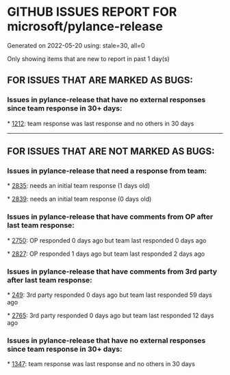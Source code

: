 
# GITHUB ISSUES REPORT FOR microsoft/pylance-release


Generated on 2022-05-20 using: stale=30, all=0


Only showing items that are new to report in past 1 day(s)


## FOR ISSUES THAT ARE MARKED AS BUGS:


### Issues in pylance-release that have no external responses since team response in 30+ days:


\* [1212](https://github.com/microsoft/pylance-release/issues/1212 "Missing docstrings for functions in matpotlib.pyplot"): team response was last response and no others in 30 days

---

## FOR ISSUES THAT ARE NOT MARKED AS BUGS:


### Issues in pylance-release that need a response from team:


\* [2835](https://github.com/microsoft/pylance-release/issues/2835 "pylance cann't find stubs package automatically after upgrade 2022.5.1"): needs an initial team response (1 days old)

\* [2839](https://github.com/microsoft/pylance-release/issues/2839 "Failure on extention start"): needs an initial team response (0 days old)

### Issues in pylance-release that have comments from OP after last team response:


\* [2750](https://github.com/microsoft/pylance-release/issues/2750 "Right click functionality"): OP responded 0 days ago but team last responded 0 days ago

\* [2827](https://github.com/microsoft/pylance-release/issues/2827 "Issue not fixed yet... #2505"): OP responded 1 days ago but team last responded 2 days ago

### Issues in pylance-release that have comments from 3rd party after last team response:


\* [249](https://github.com/microsoft/pylance-release/issues/249 "Bug in bundled django stubs"): 3rd party responded 0 days ago but team last responded 59 days ago

\* [2765](https://github.com/microsoft/pylance-release/issues/2765 "Error: command 'pyright.createtypestub' already exists"): 3rd party responded 0 days ago but team last responded 12 days ago

### Issues in pylance-release that have no external responses since team response in 30+ days:


\* [1347](https://github.com/microsoft/pylance-release/issues/1347 "pylance not showing some of the docstrings of the django module"): team response was last response and no others in 30 days
